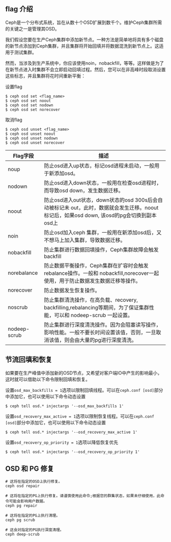 flag	介绍
---

Ceph是一个分布式系统，旨在从数十个OSD扩展到数千个。维护Ceph集群所需的关键之一是管理其OSD。

我们假设您要在生产Ceph集群中添加新节点。一种方法是简单地将具有多个磁盘的新节点添加到Ceph集群，并且集群将开始回填并将数据混洗到新节点上。这适用于测试集群。

然而，当涉及到生产系统中，你应该使用noin，nobackfill，等等。这样做是为了在新节点进入时集群不会立即启动回填过程。然后，您可以在非高峰时段取消设置这些标志，并且集群将花时间重新平衡：

设置flag
```
$ ceph osd set <flag_name>
$ ceph osd set noout
$ ceph osd set nodown
$ ceph osd set norecover
```

取消flag
```
$ ceph osd unset <flag_name>
$ ceph osd unset noout
$ ceph osd unset nodown
$ ceph osd unset norecover
```


| Flag字段 | 描述 |
|----------|-----|
| noup | 防止osd进入up状态，标记osd进程未启动，一般用于新添加osd。 |
| nodown | 防止osd进入down状态，一般用在检查osd进程时，而导致osd down，发生数据迁移。 |
| noout | 防止osd进入out状态，down状态的osd	300s后会自动被标记未	out，此时，数据就会发生迁移。noout标记后，如果osd	down,	该osd的pg会切换到副本osd上 |
| noin | 防止osd加入ceph	集群，一般用在新添加osd后，又不想马上加入集群，导致数据迁移。 |
| nobackfill | 防止集群进行数据回填操作，Ceph集群故障会触发	backfill |
| norebalance | 防止数据平衡操作，Ceph集群在扩容时会触发rebalance操作。一般和 nobackfill,norecover一起使用，用于防止数据发生数据迁移等操作。 |
| norecover | 防止数据发生恢复操作。 |
| noscrub | 防止集群清洗操作，在高负载、recovery,	backfilling,rebalancing等期间，为了保证集群性能，可以和	nodeep-scrub	一起设置。 |
| nodeep-scrub | 防止集群进行深度清洗操作。因为会阻塞读写操作，影响性能。一般不要长时间设置该值，否则，一旦取消该值，则会由大量的pg进行深度清洗。 |


节流回填和恢复
---
如果要在生产峰值中添加新的OSD节点，又希望对客户端IO中产生的影响最小，这时就可以借助以下命令限制回填和恢复。

设置`osd_max_backfills = 1`选项以限制回填线程。可以在`ceph.conf [osd]`部分中添加它，也可以使用以下命令动态设置
```
$ ceph tell osd.* injectargs '--osd_max_backfills 1'
```

设置`osd_recovery_max_active = 1`选项以限制恢复线程。可以在`ceph.conf [osd]`部分中添加它，也可以使用以下命令动态设置
```
$ ceph tell osd.* injectargs '--osd_recovery_max_active 1'
```

设置`osd_recovery_op_priority = 1`选项以降低恢复优先
```
$ ceph tell osd.* injectargs '--osd_recovery_op_priority 1'
```


OSD	和	PG	修复
---
```
# 这将在指定的OSD上执行修复。
ceph osd repair

# 这将在指定的PG上执行修复。请谨慎使用此命令;根据您的群集状态，如果未仔细使用，此命令可能会影响用户数据。
ceph pg repair

# 这将在指定的PG上执行清理。
ceph pg scrub 

# 这会对指定的PG执行深度清理。
ceph deep-scrub 
```
